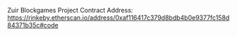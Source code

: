 Zuir Blockgames Project
Contract Address: https://rinkeby.etherscan.io/address/0xaf116417c379d8bdb4b0e9377fc158d84371b35c#code
